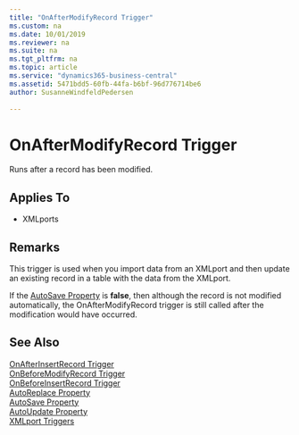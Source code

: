 ```yaml
---
title: "OnAfterModifyRecord Trigger"
ms.custom: na
ms.date: 10/01/2019
ms.reviewer: na
ms.suite: na
ms.tgt_pltfrm: na
ms.topic: article
ms.service: "dynamics365-business-central"
ms.assetid: 5471bdd5-60fb-44fa-b6bf-96d776714be6
author: SusanneWindfeldPedersen
 
---
```




# OnAfterModifyRecord Trigger
Runs after a record has been modified.  

## Applies To  
- XMLports  

## Remarks  
 This trigger is used when you import data from an XMLport and then update an existing record in a table with the data from the XMLport.  

 If the [AutoSave Property](../properties/devenv-autosave-property.md) is **false**, then although the record is not modified automatically, the OnAfterModifyRecord trigger is still called after the modification would have occurred.  

## See Also  
 [OnAfterInsertRecord Trigger](devenv-onafterinsertrecord-trigger.md)   
 [OnBeforeModifyRecord Trigger](devenv-onbeforemodifyrecord-trigger.md)   
 [OnBeforeInsertRecord Trigger](devenv-onbeforeinsertrecord-trigger.md)   
 [AutoReplace Property](../properties/devenv-autoreplace-property.md)   
 [AutoSave Property](../properties/devenv-autosave-property.md)   
 [AutoUpdate Property](../properties/devenv-autoupdate-property.md)  
 [XMLport Triggers](devenv-xmlport-triggers.md)  
